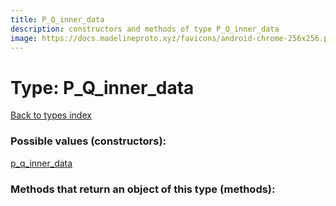 ```yaml
---
title: P_Q_inner_data
description: constructors and methods of type P_Q_inner_data
image: https://docs.madelineproto.xyz/favicons/android-chrome-256x256.png
---
```

# Type: P\_Q\_inner\_data  
[Back to types index](index.md)



### Possible values (constructors):

[p\_q\_inner\_data](../constructors/p_q_inner_data.md)  



### Methods that return an object of this type (methods):



